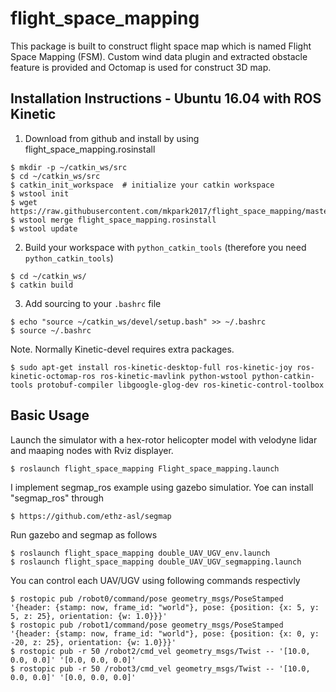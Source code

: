 # flight_space_mapping
This package is built to construct flight space map which is named Flight Space Mapping (FSM). Custom wind data plugin and extracted obstacle feature is provided and Octomap is used for construct 3D map.

Installation Instructions - Ubuntu 16.04 with ROS Kinetic
---------------------------------------------------------
 1. Download from github and install by using flight_space_mapping.rosinstall 
 ```
 $ mkdir -p ~/catkin_ws/src
 $ cd ~/catkin_ws/src
 $ catkin_init_workspace  # initialize your catkin workspace
 $ wstool init
 $ wget https://raw.githubusercontent.com/mkpark2017/flight_space_mapping/master/flight_space_mapping.rosinstall
 $ wstool merge flight_space_mapping.rosinstall
 $ wstool update
 ```
 
 2. Build your workspace with `python_catkin_tools` (therefore you need `python_catkin_tools`)

   ```
   $ cd ~/catkin_ws/
   $ catkin build
   ```

 3. Add sourcing to your `.bashrc` file

   ```
   $ echo "source ~/catkin_ws/devel/setup.bash" >> ~/.bashrc
   $ source ~/.bashrc
   ```

Note. Normally Kinetic-devel requires extra packages.
```
$ sudo apt-get install ros-kinetic-desktop-full ros-kinetic-joy ros-kinetic-octomap-ros ros-kinetic-mavlink python-wstool python-catkin-tools protobuf-compiler libgoogle-glog-dev ros-kinetic-control-toolbox
```

Basic Usage
-----------

Launch the simulator with a hex-rotor helicopter model with velodyne lidar and maaping nodes with Rviz displayer.

```
$ roslaunch flight_space_mapping Flight_space_mapping.launch
```

I implement segmap_ros example using gazebo simulatior. Yoe can install "segmap_ros" through
```
$ https://github.com/ethz-asl/segmap
```

Run gazebo and segmap as follows
```
$ roslaunch flight_space_mapping double_UAV_UGV_env.launch
$ roslaunch flight_space_mapping double_UAV_UGV_segmapping.launch
```

You can control each UAV/UGV using following commands respectivly
```
$ rostopic pub /robot0/command/pose geometry_msgs/PoseStamped '{header: {stamp: now, frame_id: "world"}, pose: {position: {x: 5, y: 5, z: 25}, orientation: {w: 1.0}}}'
$ rostopic pub /robot1/command/pose geometry_msgs/PoseStamped '{header: {stamp: now, frame_id: "world"}, pose: {position: {x: 0, y: -20, z: 25}, orientation: {w: 1.0}}}'
$ rostopic pub -r 50 /robot2/cmd_vel geometry_msgs/Twist -- '[10.0, 0.0, 0.0]' '[0.0, 0.0, 0.0]'
$ rostopic pub -r 50 /robot3/cmd_vel geometry_msgs/Twist -- '[10.0, 0.0, 0.0]' '[0.0, 0.0, 0.0]'
```



